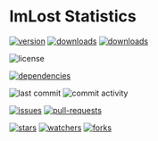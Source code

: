 # ImLost Statistics

[![version](https://img.shields.io/gem/v/im-lost)](https://rubygems.org/gems/im-lost)
[![downloads](https://img.shields.io/gem/dt/im-lost)](https://rubygems.org/gems/im-lost)
[![downloads](https://img.shields.io/gem/dtv/im-lost)](https://rubygems.org/gems/im-lost)

![license](https://img.shields.io/github/license/mblumtritt/im-lost)

[![dependencies](https://img.shields.io/librariesio/github/mblumtritt/im-lost)](https://github.com/mblumtritt/im-lost/network/dependencies)

![last commit](https://img.shields.io/github/last-commit/mblumtritt/im-lost/main)
![commit activity](https://img.shields.io/github/commit-activity/m/mblumtritt/im-lost)

[![issues](https://img.shields.io/github/issues/mblumtritt/im-lost)](https://github.com/mblumtritt/im-lost/issues)
[![pull-requests](https://img.shields.io/github/issues-pr/mblumtritt/im-lost)](https://github.com/mblumtritt/im-lost/pulls)

[![stars](https://img.shields.io/github/stars/mblumtritt/im-lost)](https://github.com/mblumtritt/im-lost/stargazers)
[![watchers](https://img.shields.io/github/watchers/mblumtritt/im-lost)](https://github.com/mblumtritt/im-lost/watchers)
[![forks](https://img.shields.io/github/forks/mblumtritt/im-lost)](https://github.com/mblumtritt/im-lost/forks)
